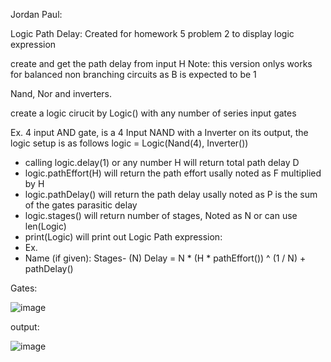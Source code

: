 Jordan Paul:

Logic Path Delay: Created for homework 5 problem 2 to display logic expression

create and get the path delay from input H
Note: this version onlys works for balanced non branching circuits as B is expected to be 1

Nand, Nor and inverters.

create a logic cirucit by Logic() with any number of series input gates

Ex. 4 input AND gate, is a 4 Input NAND with a Inverter on its output, the logic setup is as follows
logic = Logic(Nand(4), Inverter()) 

-  calling logic.delay(1) or any number H will return total path delay D
-  logic.pathEffort(H) will return the path effort usally noted as F multiplied by H
-  logic.pathDelay() will return the path delay usally noted as P is the sum of the gates parasitic delay
-  logic.stages() will return number of stages, Noted as N or can use len(Logic)
-  print(Logic) will print out Logic Path expression: 
-  Ex.
  -    Name (if given):  Stages- (N)   Delay = N * (H * pathEffort()) ^ (1 / N) + pathDelay()

Gates:

![image](https://github.com/jordanpaul98/homeworkProblems/assets/147276895/ca5d6750-bcc1-403f-a0a3-f5fdc09680fa)


output:

![image](https://github.com/jordanpaul98/homeworkProblems/assets/147276895/848034c4-ff66-444a-ab96-7a166580504a)
